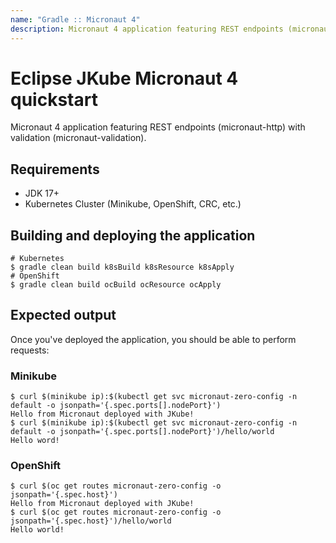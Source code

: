 ```yaml
---
name: "Gradle :: Micronaut 4"
description: Micronaut 4 application featuring REST endpoints (micronaut-http) with validation (micronaut-validation).
---
```

# Eclipse JKube Micronaut 4 quickstart

Micronaut 4 application featuring REST endpoints (micronaut-http) with validation (micronaut-validation).

## Requirements

- JDK 17+
- Kubernetes Cluster (Minikube, OpenShift, CRC, etc.)

## Building and deploying the application

```shell script
# Kubernetes
$ gradle clean build k8sBuild k8sResource k8sApply
# OpenShift
$ gradle clean build ocBuild ocResource ocApply
```
## Expected output

Once you've deployed the application, you should be able to perform requests:

### Minikube

```shell script
$ curl $(minikube ip):$(kubectl get svc micronaut-zero-config -n default -o jsonpath='{.spec.ports[].nodePort}')
Hello from Micronaut deployed with JKube!
$ curl $(minikube ip):$(kubectl get svc micronaut-zero-config -n default -o jsonpath='{.spec.ports[].nodePort}')/hello/world
Hello word!
```

### OpenShift

```shell script
$ curl $(oc get routes micronaut-zero-config -o jsonpath='{.spec.host}')
Hello from Micronaut deployed with JKube!
$ curl $(oc get routes micronaut-zero-config -o jsonpath='{.spec.host}')/hello/world
Hello world!
```
